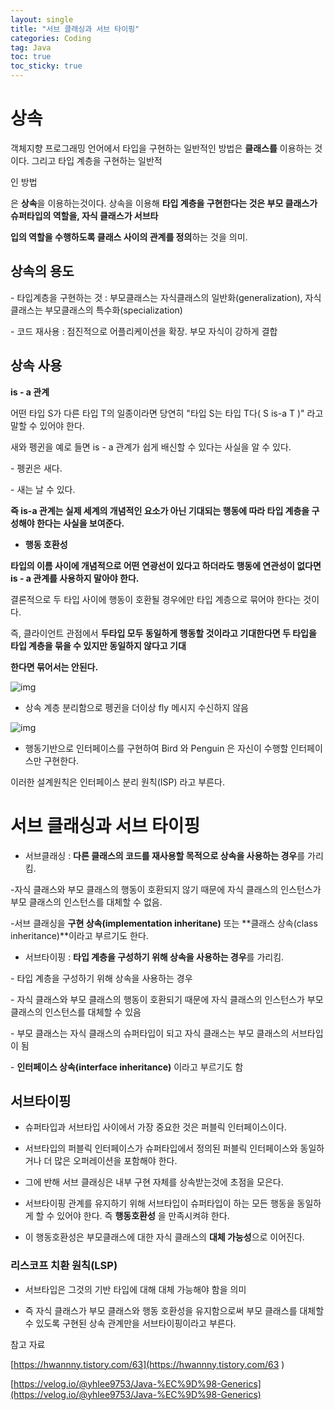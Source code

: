 ```yaml
---
layout: single
title: "서브 클래싱과 서브 타이핑"
categories: Coding
tag: Java
toc: true
toc_sticky: true
---
```




# 상속

객체지향 프로그래밍 언어에서 타입을 구현하는 일반적인 방법은 **클래스를** 이용하는 것이다. 그리고 타입 계층을 구현하는 일반적

인 방법

은 **상속**을 이용하는것이다. 상속을 이용해 **타입 계층을 구현한다는 것은 부모 클래스가 슈퍼타입의 역할을, 자식 클래스가 서브타**

**입의 역할을 수행하도록 클래스 사이의 관계를 정의**하는 것을 의미.



## 상속의 용도

\- 타입계층을 구현하는 것 : 부모클래스는 자식클래스의 일반화(generalization), 자식클래스는 부모클래스의 특수화(specialization)

\- 코드 재사용 : 점진적으로 어플리케이션을 확장. 부모 자식이 강하게 결합



## 상속 사용

**is - a 관계**

 어떤 타입 S가 다른 타입 T의 일종이라면 당연히 "타입 S는 타입 T다( S is-a T )" 라고 말할 수 있어야 한다.

 새와 펭귄을 예로 들면 is - a 관계가 쉽게 배신할 수 있다는 사실을 알 수 있다.



\- 펭귄은 새다.

\- 새는 날 수 있다.

**즉 is-a 관계는 실제 세계의 개념적인 요소가 아닌 기대되는 행동에 따라 타입 계층을 구성해야 한다는 사실을 보여준다.**





- **행동 호환성**

**타입의 이름 사이에 개념적으로 어떤 연광선이 있다고 하더라도 행동에 연관성이 없다면 is - a 관계를 사용하지 말아야 한다.**

결론적으로 두 타입 사이에 행동이 호환될 경우에만 타입 계층으로 묶어야 한다는 것이다.

즉, 클라이언트 관점에서 **두타입 모두 동일하게 행동할 것이라고 기대한다면 두 타입을 타입 계층을 묶을 수 있지만 동일하지 않다고 기대**

**한다면 묶어서는 안된다.**



![img](https://blog.kakaocdn.net/dn/wDTcP/btqDHtdqUVJ/JvLcjaAY1plq0TUQPTnQ00/img.png)

-  상속 계층 분리함으로  펭귄을 더이상 fly 메시지 수신하지 않음

 

![img](https://blog.kakaocdn.net/dn/ATGNq/btqDJgqC7vU/Ql0fpRy2cvkoi33kmdm5Jk/img.png)

-  행동기반으로 인터페이스를 구현하여 Bird 와 Penguin 은 자신이 수행할 인터페이스만 구현한다.

  

  이러한 설계원칙은 인터페이스 분리 원칙(ISP) 라고 부른다.

# 서브 클래싱과 서브 타이핑

- 서브클래싱 : **다른 클래스의 코드를 재사용할 목적으로 상속을 사용하는 경우**를 가리킴.

-자식 클래스와 부모 클래스의 행동이 호환되지 않기 때문에 자식 클래스의 인스턴스가 부모 클래스의 인스턴스를 대체할 수 없음.

-서브 클래싱을 **구현 상속(implementation inheritane)** 또는 **클래스 상속(class inheritance)**이라고 부르기도 한다.



- 서브타이핑 : **타입 계층을 구성하기 위해 상속을 사용하는 경우**를 가리킴.

 \- 타입 계층을 구성하기 위해 상속을 사용하는 경우

 \- 자식 클래스와 부모 클래스의 행동이 호환되기 때문에 자식 클래스의 인스턴스가 부모 클래스의 인스턴스를 대체할 수 있음

 \- 부모 클래스는 자식 클래스의 슈퍼타입이 되고 자식 클래스는 부모 클래스의 서브타입이 됨

 \- **인터페이스 상속(interface inheritance)** 이라고 부르기도 함



## 서브타이핑

- 슈퍼타입과 서브타입 사이에서 가장 중요한 것은 퍼블릭 인터페이스이다.

- 서브타입의 퍼블릭 인터페이스가 슈퍼타입에서 정의된 퍼블릭 인터페이스와 동일하거나 더 많은 오퍼레이션을 포함해야 한다.

- 그에 반해 서브 클래싱은 내부 구현 자체를 상속받는것에 초점을 모은다.

- 서브타이핑 관계를 유지하기 위해 서브타입이 슈퍼타입이 하는 모든 행동을 동일하게 할 수 있어야 한다. 즉 **행동호환성** 을 만족시켜햐 한다.

- 이 행동호환성은 부모클래스에 대한 자식 클래스의 **대체 가능성**으로 이어진다.

  

### 리스코프 치환 원칙(LSP)

- 서브타입은 그것의 기반 타입에 대해 대체 가능해야 함을 의미

- 즉 자식 클래스가 부모 클래스와 행동 호환성을 유지함으로써 부모 클래스를 대체할 수 있도록 구현된 상속 관계만을 서브타이핑이라고 부른다.

  

참고  자료

[https://hwannny.tistory.com/63](https://hwannny.tistory.com/63 ) 

[https://velog.io/@yhlee9753/Java-%EC%9D%98-Generics](https://velog.io/@yhlee9753/Java-%EC%9D%98-Generics)